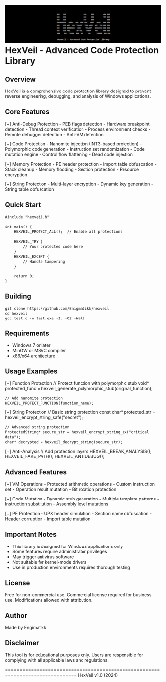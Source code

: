 ![logo](images/image.png)
                HexVeil - Advanced Code Protection Library
===========================================================

Overview
--------
HexVeil is a comprehensive code protection library designed to prevent reverse 
engineering, debugging, and analysis of Windows applications.

Core Features
------------

[+] Anti-Debug Protection
    - PEB flags detection
    - Hardware breakpoint detection
    - Thread context verification
    - Process environment checks
    - Remote debugger detection
    - Anti-VM detection

[+] Code Protection
    - Nanomite injection (INT3-based protection)
    - Polymorphic code generation
    - Instruction set randomization
    - Code mutation engine
    - Control flow flattening
    - Dead code injection

[+] Memory Protection
    - PE header protection
    - Import table obfuscation
    - Stack cleanup
    - Memory flooding
    - Section protection
    - Resource encryption

[+] String Protection
    - Multi-layer encryption
    - Dynamic key generation
    - String table obfuscation

Quick Start
----------
    #include "hexveil.h"

    int main() {
        HEXVEIL_PROTECT_ALL();  // Enable all protections
        
        HEXVEIL_TRY {
            // Your protected code here
        } 
        HEXVEIL_EXCEPT {
            // Handle tampering
        }
        
        return 0;
    }

Building
--------
    git clone https://github.com/Enigmatikk/hexveil
    cd hexveil
    gcc test.c -o test.exe -I. -O2 -Wall

Requirements
-----------
- Windows 7 or later
- MinGW or MSVC compiler
- x86/x64 architecture

Usage Examples
-------------

[+] Function Protection
    // Protect function with polymorphic stub
    void* protected_func = hexveil_generate_polymorphic_stub(original_function);

    // Add nanomite protection
    HEXVEIL_PROTECT_FUNCTION(function_name);

[+] String Protection
    // Basic string protection
    const char* protected_str = hexveil_encrypt_string_safe("secret");

    // Advanced string protection
    ProtectedString* secure_str = hexveil_encrypt_string_ex("critical data");
    char* decrypted = hexveil_decrypt_string(secure_str);

[+] Anti-Analysis
    // Add protection layers
    HEXVEIL_BREAK_ANALYSIS();
    HEXVEIL_FAKE_PATH();
    HEXVEIL_ANTIDEBUG();

Advanced Features
---------------
[+] VM Operations
    - Protected arithmetic operations
    - Custom instruction set
    - Operation result mutation
    - Bit rotation protection

[+] Code Mutation
    - Dynamic stub generation
    - Multiple template patterns
    - Instruction substitution
    - Assembly level mutations

[+] PE Protection
    - UPX header simulation
    - Section name obfuscation
    - Header corruption
    - Import table mutation

Important Notes
-------------
- This library is designed for Windows applications only
- Some features require administrator privileges
- May trigger antivirus software
- Not suitable for kernel-mode drivers
- Use in production environments requires thorough testing

License
-------
Free for non-commercial use. Commercial license required for business use.
Modifications allowed with attribution.

Author
------
Made by Engimatikk

Disclaimer
---------
This tool is for educational purposes only. Users are responsible for complying 
with all applicable laws and regulations.

===============================================================================
                            HexVeil v1.0 (2024)
